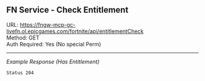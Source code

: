 ## FN Service - Check Entitlement

URL: https://fngw-mcp-gc-livefn.ol.epicgames.com/fortnite/api/entitlementCheck \
Method: GET \
Auth Required: Yes (No special Perm)

---

_Example Response (Has Entitlement)_

`Status 204`
